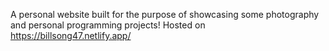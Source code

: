 A personal website built for the purpose of showcasing some photography and personal programming projects!
Hosted on https://billsong47.netlify.app/
